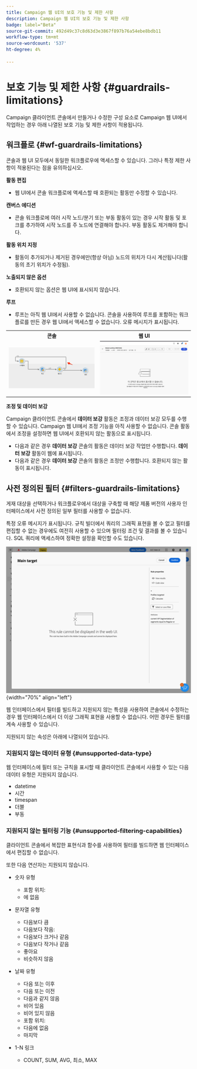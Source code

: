 ```yaml
---
title: Campaign 웹 UI의 보호 기능 및 제한 사항
description: Campaign 웹 UI의 보호 기능 및 제한 사항
badge: label="Beta"
source-git-commit: 492d49c37c8d63d3e3867f897b76a54ebe8bdb11
workflow-type: tm+mt
source-wordcount: '537'
ht-degree: 4%

---
```



# 보호 기능 및 제한 사항 {#guardrails-limitations}

Campaign 클라이언트 콘솔에서 만들거나 수정한 구성 요소로 Campaign 웹 UI에서 작업하는 경우 아래 나열된 보호 기능 및 제한 사항이 적용됩니다.

## 워크플로 {#wf-guardrails-limitations}

콘솔과 웹 UI 모두에서 동일한 워크플로우에 액세스할 수 있습니다. 그러나 특정 제한 사항이 적용된다는 점을 유의하십시오.

**활동 편집**

* 웹 UI에서 콘솔 워크플로에 액세스할 때 호환되는 활동만 수정할 수 있습니다.

**캔버스 에디션**

* 콘솔 워크플로에 여러 시작 노드/분기 또는 부동 활동이 있는 경우 시작 활동 및 포크를 추가하여 시작 노드를 주 노드에 연결해야 합니다. 부동 활동도 제거해야 합니다.

**활동 위치 지정**

* 활동이 추가되거나 제거된 경우에만(항상 아님) 노드의 위치가 다시 계산됩니다(활동의 초기 위치가 수정됨).

**노출되지 않은 옵션**

* 호환되지 않는 옵션은 웹 UI에 표시되지 않습니다.

**루프**

* 루프는 아직 웹 UI에서 사용할 수 없습니다. 콘솔을 사용하여 루프를 포함하는 워크플로를 만든 경우 웹 UI에서 액세스할 수 없습니다. 오류 메시지가 표시됩니다.

<table>
<tr>
<th>콘솔</th>
<th>웹 UI</th>
</tr>
<tr>
<td><img src="assets/limitations-loops-console.png"></td>
<td><img src="assets/limitations-loops-web.png"></td>
</tr>
</table>

**조정 및 데이터 보강**

Campaign 클라이언트 콘솔에서 **데이터 보강** 활동은 조정과 데이터 보강 모두를 수행할 수 있습니다. Campaign 웹 UI에서 조정 기능을 아직 사용할 수 없습니다. 콘솔 활동에서 조정을 설정하면 웹 UI에서 호환되지 않는 활동으로 표시됩니다.

* 다음과 같은 경우 **데이터 보강** 콘솔의 활동은 데이터 보강 작업만 수행합니다. **데이터 보강** 활동이 웹에 표시됩니다.
* 다음과 같은 경우 **데이터 보강** 콘솔의 활동은 조정만 수행합니다. 호환되지 않는 활동이 표시됩니다.

## 사전 정의된 필터 {#filters-guardrails-limitations}

게재 대상을 선택하거나 워크플로우에서 대상을 구축할 때 해당 제품 버전의 사용자 인터페이스에서 사전 정의된 일부 필터를 사용할 수 없습니다.

특정 오류 메시지가 표시됩니다. 규칙 빌더에서 쿼리의 그래픽 표현을 볼 수 없고 필터를 편집할 수 없는 경우에도 여전히 사용할 수 있으며 필터링 조건 및 결과를 볼 수 있습니다. SQL 쿼리에 액세스하여 정확한 설정을 확인할 수도 있습니다.

![](assets/filter-unavailable.png){width="70%" align="left"}


웹 인터페이스에서 필터를 빌드하고 지원되지 않는 특성을 사용하여 콘솔에서 수정하는 경우 웹 인터페이스에서 더 이상 그래픽 표현을 사용할 수 없습니다. 어떤 경우든 필터를 계속 사용할 수 있습니다.

지원되지 않는 속성은 아래에 나열되어 있습니다.

### 지원되지 않는 데이터 유형 {#unsupported-data-type}

웹 인터페이스에 필터 또는 규칙을 표시할 때 클라이언트 콘솔에서 사용할 수 있는 다음 데이터 유형은 지원되지 않습니다.

* datetime
* 시간
* timespan
* 더블
* 부동

### 지원되지 않는 필터링 기능 {#unsupported-filtering-capabilities}

클라이언트 콘솔에서 복잡한 표현식과 함수를 사용하여 필터를 빌드하면 웹 인터페이스에서 편집할 수 없습니다.

또한 다음 연산자는 지원되지 않습니다.

* 숫자 유형
   * 포함 위치:
   * 에 없음

* 문자열 유형
   * 다음보다 큼
   * 다음보다 작음:
   * 다음보다 크거나 같음
   * 다음보다 작거나 같음
   * 좋아요
   * 비슷하지 않음

* 날짜 유형
   * 다음 또는 이후
   * 다음 또는 이전
   * 다음과 같지 않음
   * 비어 있음
   * 비어 있지 않음
   * 포함 위치:
   * 다음에 없음
   * 마지막

* 1-N 링크
   * COUNT, SUM, AVG, 최소, MAX